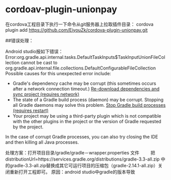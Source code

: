 # cordoav-plugin-unionpay

在cordova工程目录下执行一下命令从git服务器上拉取插件目录：
cordova plugin add https://github.com/EiyouZk/cordova-plugin-unionpay.git



##错误处理：

Android studio报如下错误：
Error:org.gradle.api.internal.tasks.DefaultTaskInputs$TaskInputUnionFileCollection cannot be cast to org.gradle.api.internal.file.collections.DefaultConfigurableFileCollection
Possible causes for this unexpected error include:<ul><li>Gradle's dependency cache may be corrupt (this sometimes occurs after a network connection timeout.)
<a href="syncProject">Re-download dependencies and sync project (requires network)</a></li><li>The state of a Gradle build process (daemon) may be corrupt. Stopping all Gradle daemons may solve this problem.
<a href="stopGradleDaemons">Stop Gradle build processes (requires restart)</a></li><li>Your project may be using a third-party plugin which is not compatible with the other plugins in the project or the version of Gradle requested by the project.</li></ul>In the case of corrupt Gradle processes, you can also try closing the IDE and then killing all Java processes.

处理方案：打开项目目录/gradle/gradle－wrapper.properties 文件 
         把distributionUrl=https\://services.gradle.org/distributions/gradle-3.3-all.zip 中的gradle-3.3-all.zip替换成其它可运行项目的压缩包（gradle-2.14.1-all.zip）关闭重新打开工程即可。
原因：android studio中gradle的版本导致
